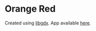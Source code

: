 # Orange Red

Created using [libgdx](https://libgdx.badlogicgames.com/features.html). App available [here](https://play.google.com/store/apps/details?id=com.seabass.orangered.android&rdid=com.seabass.orangered.android).
